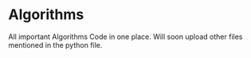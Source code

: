 # Algorithms

All important Algorithms Code in one place. Will soon upload other files mentioned in the python file.
